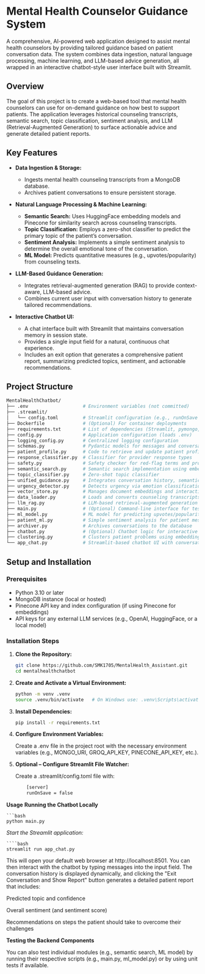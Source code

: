 # Mental Health Counselor Guidance System

A comprehensive, AI-powered web application designed to assist mental health counselors by providing tailored guidance based on patient conversation data. The system combines data ingestion, natural language processing, machine learning, and LLM-based advice generation, all wrapped in an interactive chatbot-style user interface built with Streamlit.

## Overview

The goal of this project is to create a web-based tool that mental health counselors can use for on-demand guidance on how best to support patients. The application leverages historical counseling transcripts, semantic search, topic classification, sentiment analysis, and LLM (Retrieval-Augmented Generation) to surface actionable advice and generate detailed patient reports.

## Key Features

- **Data Ingestion & Storage:**  
  - Ingests mental health counseling transcripts from a MongoDB database.
  - Archives patient conversations to ensure persistent storage.

- **Natural Language Processing & Machine Learning:**  
  - **Semantic Search:** Uses HuggingFace embedding models and Pinecone for similarity search across counseling transcripts.
  - **Topic Classification:** Employs a zero-shot classifier to predict the primary topic of the patient’s conversation.
  - **Sentiment Analysis:** Implements a simple sentiment analysis to determine the overall emotional tone of the conversation.
  - **ML Model:** Predicts quantitative measures (e.g., upvotes/popularity) from counseling texts.

- **LLM-Based Guidance Generation:**  
  - Integrates retrieval-augmented generation (RAG) to provide context-aware, LLM-based advice.
  - Combines current user input with conversation history to generate tailored recommendations.

- **Interactive Chatbot UI:**  
  - A chat interface built with Streamlit that maintains conversation memory in session state.
  - Provides a single input field for a natural, continuous chat experience.
  - Includes an exit option that generates a comprehensive patient report, summarizing predicted topics, sentiment, and actionable recommendations.

## Project Structure

```bash
MentalHealthChatbot/
├── .env                    # Environment variables (not committed)
├── .streamlit/
│   └── config.toml         # Streamlit configuration (e.g., runOnSave = false)
├── Dockerfile              # (Optional) For container deployments
├── requirements.txt        # List of dependencies (Streamlit, pymongo, torch, etc.)
├── config.py               # Application configuration (loads .env)
├── logging_config.py       # Centralized logging configuration
├── schemas.py              # Pydantic models for messages and conversations
├── patient_profile.py      # Code to retrieve and update patient profiles
├── response_classifier.py  # Classifier for provider response types
├── safety.py               # Safety checker for red-flag terms and protocols
├── semantic_search.py      # Semantic search implementation using embeddings and Pinecone
├── topic_classifier.py     # Zero-shot topic classifier
├── unified_guidance.py     # Integrates conversation history, semantic search, and LLM advice generation
├── urgency_detector.py     # Detects urgency via emotion classification
├── vector_store.py         # Manages document embeddings and interactions with Pinecone
├── data_loader.py          # Loads and converts counseling transcripts from MongoDB
├── llm_rag.py              # LLM-based retrieval-augmented generation for advice
├── main.py                 # (Optional) Command-line interface for testing components
├── ml_model.py             # ML model for predicting upvotes/popularity
├── patient_ml.py           # Simple sentiment analysis for patient messages
├── archiver.py             # Archives conversations to the database
├── chatbot.py              # (Optional) Chatbot logic for interactive sessions
├── clustering.py           # Clusters patient problems using embeddings
└── app_chat.py             # Streamlit-based chatbot UI with conversation memory, exit button, and report generation
```


## Setup and Installation

### Prerequisites

- Python 3.10 or later
- MongoDB instance (local or hosted)
- Pinecone API key and index configuration (if using Pinecone for embeddings)
- API keys for any external LLM services (e.g., OpenAI, HuggingFace, or a local model)

### Installation Steps

1. **Clone the Repository:**

   ```bash
   git clone https://github.com/SMK1705/MentalHealth_Assistant.git
   cd mentalhealthchatbot

2. **Create and Activate a Virtual Environment:**

    ```bash
    python -m venv .venv
    source .venv/bin/activate   # On Windows use: .venv\Scripts\activate

3. **Install Dependencies:**

    ```bash
    pip install -r requirements.txt

4. **Configure Environment Variables:**

    Create a .env file in the project root with the necessary environment variables (e.g., MONGO_URI, GROQ_API_KEY, PINECONE_API_KEY, etc.).

5. **Optional – Configure Streamlit File Watcher:**

    Create a .streamlit/config.toml file with:
    ```bash
        [server]
        runOnSave = false

**Usage**
**Running the Chatbot Locally**

    ```bash
    python main.py
    
*Start the Streamlit application:*

    ````bash
    streamlit run app_chat.py


This will open your default web browser at http://localhost:8501. You can then interact with the chatbot by typing messages into the input field. The conversation history is displayed dynamically, and clicking the "Exit Conversation and Show Report" button generates a detailed patient report that includes:

Predicted topic and confidence

Overall sentiment (and sentiment score)

Recommendations on steps the patient should take to overcome their challenges

**Testing the Backend Components**

You can also test individual modules (e.g., semantic search, ML model) by running their respective scripts (e.g., main.py, ml_model.py) or by using unit tests if available.